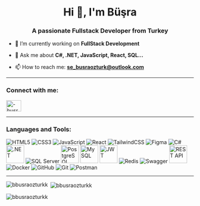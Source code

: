 <h1 align="center">Hi 👋, I'm Büşra</h1>
<h3 align="center">A passionate Fullstack Developer from Turkey</h3>

- 🔭 I’m currently working on **FullStack Development**

- 💬 Ask me about **C#, .NET, JavaScript, React, SQL...**

- 📫 How to reach me: **se_busraozturk@outlook.com**

---

<h3 align="left">Connect with me:</h3>
<p align="left">
  <a href="https://linkedin.com/in/-busraozturk" target="blank">
    <img align="center" src="https://raw.githubusercontent.com/rahuldkjain/github-profile-readme-generator/master/src/images/icons/Social/linked-in-alt.svg" alt="-busraozturk" height="30" width="40" />
  </a>
</p>

---

<h3 align="left">Languages and Tools:</h3>

<p align="left">
  <!-- Frontend -->
  <img src="https://img.icons8.com/color/48/000000/html-5--v1.png" alt="HTML5"/>
  <img src="https://img.icons8.com/color/48/000000/css3.png" alt="CSS3"/>
  <img src="https://img.icons8.com/color/48/000000/javascript--v1.png" alt="JavaScript"/>
  <img src="https://img.icons8.com/color/48/000000/react-native.png" alt="React"/>
  <img src="https://img.icons8.com/color/48/tailwind_css.png" alt="TailwindCSS"/>
  <img src="https://img.icons8.com/color/48/figma.png" alt="Figma"/>

  <!-- Backend -->
  <img src="https://img.icons8.com/color/48/000000/c-sharp-logo.png" alt="C#"/>
  <img src="https://upload.wikimedia.org/wikipedia/commons/e/ee/.NET_Core_Logo.svg" alt=".NET" width="48" height="48"/>
  <img src="https://img.icons8.com/color/48/microsoft-sql-server.png" alt="SQL Server"/>
  <img src="https://www.vectorlogo.zone/logos/postgresql/postgresql-icon.svg" alt="PostgreSQL" width="48" height="48"/>
  <img src="https://www.vectorlogo.zone/logos/mysql/mysql-icon.svg" alt="MySQL" width="48" height="48"/>
  <img src="https://www.vectorlogo.zone/logos/jsonwebtoken/jsonwebtoken-icon.svg" alt="JWT" width="48" height="48"/>

  <img src="https://img.icons8.com/color/48/redis.png" alt="Redis"/>
  <img src="https://img.icons8.com/color/48/000000/api-settings.png" alt="Swagger"/>
  <img src="https://uxwing.com/wp-content/themes/uxwing/download/web-app-development/rest-api-icon.svg" alt="REST API" width="48" height="48"/>



  <!-- Tools -->
  <img src="https://img.icons8.com/color/48/docker.png" alt="Docker"/>
  <img src="https://img.icons8.com/fluency/48/000000/github.png" alt="GitHub"/>
  <img src="https://img.icons8.com/color/48/git.png" alt="Git"/>
  <img src="https://img.icons8.com/external-tal-revivo-color-tal-revivo/48/external-postman-is-the-only-complete-api-development-environment-logo-color-tal-revivo.png" alt="Postman"/>
</p>

---

<p><img align="left" src="https://github-readme-stats.vercel.app/api/top-langs?username=bbusraozturkk&show_icons=true&locale=en&layout=compact" alt="bbusraozturkk" /></p>

<p>&nbsp;<img align="center" src="https://github-readme-stats.vercel.app/api?username=bbusraozturkk&show_icons=true&locale=en" alt="bbusraozturkk" /></p>

<p><img align="center" src="https://github-readme-streak-stats.herokuapp.com/?user=bbusraozturkk&" alt="bbusraozturkk" /></p>
